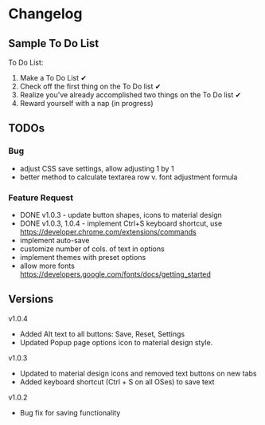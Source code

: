 # Changelog

## Sample To Do List
To Do List:
1. Make a To Do List ✔
2. Check off the first thing on the To Do list ✔
3. Realize you've already accomplished two things on the To Do list ✔
4. Reward yourself with a nap (in progress)

## TODOs

### Bug
- adjust CSS save settings, allow adjusting 1 by 1
- better method to calculate textarea row v. font adjustment formula

### Feature Request
- DONE v1.0.3 - update button shapes, icons to material design
- DONE v1.0.3, 1.0.4 - implement Ctrl+S keyboard shortcut, use https://developer.chrome.com/extensions/commands
- implement auto-save
- customize number of cols. of text in options
- implement themes with preset options
- allow more fonts https://developers.google.com/fonts/docs/getting_started


## Versions

v1.0.4
- Added Alt text to all buttons: Save, Reset, Settings
- Updated Popup page options icon to material design style.

v1.0.3
- Updated to material design icons and removed text buttons on new tabs
- Added keyboard shortcut (Ctrl + S on all OSes) to save text

v1.0.2
- Bug fix for saving functionality



